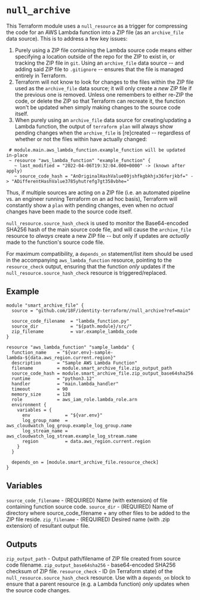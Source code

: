 # `null_archive`

This Terraform module uses a `null_resource` as a trigger for compressing the code for an AWS Lambda function into a ZIP file (as an `archive_file` data source). This is to address a few key issues:

1. Purely using a ZIP file containing the Lambda source code means either specifying a location outside of the repo for the ZIP to exist in, or tracking the ZIP file in `git`. Using an `archive_file` data source -- and adding said ZIP file to `.gitignore` -- ensures that the file is managed entirely in Terraform.
2. Terraform will not know to look for changes to the files within the ZIP file used as the `archive_file` data source; it will only create a _new_ ZIP file if the previous one is removed. Unless one remembers to either re-ZIP the code, or delete the ZIP so that Terraform can recreate it, the function won't be updated when simply making changes to the source code itself.
3. When purely using an `archive_file` data source for creating/updating a Lambda function, the output of `terraform plan` will always show pending changes when the `archive_file` is [re]created -- regardless of whether or not the files within have actually changed:
  ```
   # module.main.aws_lambda_function.example_function will be updated in-place
   ~ resource "aws_lambda_function" "example_function" {
     ~ last_modified = "2022-04-06T19:32:04.000+0000" -> (known after apply)
     ~ source_code_hash = "AnOriginalHashValue09jshfkgbkhjx36ferjkbf=" -> "ADifferentHashValue3785yhutrefg7gt358vbhe="
  ```
  Thus, if multiple sources are acting on a ZIP file (i.e. an automated pipeline vs. an engineer running Terraform on an ad hoc basis), Terraform will constantly show a `plan` with pending changes, even when no _actual_ changes have been made to the source code itself.

`null_resource.source_hash_check` is used to monitor the Base64-encoded SHA256 hash of the main source code file, and will cause the `archive_file` resource to _always_ create a new ZIP file -- but only if updates are _actually_ made to the function's source code file.

For maximum compatibility, a `depends_on` statement/list item should be used in the accompanying `aws_lambda_function` resource, pointing to the `resource_check` output, ensuring that the function _only_ updates if the `null_resource.source_hash_check` resource is triggered/replaced.

## Example

```hcl
module "smart_archive_file" {
  source = "github.com/18F/identity-terraform//null_archive?ref=main"

  source_code_filename  = "lambda_function.py"
  source_dir            = "${path.module}/src/"
  zip_filename          = var.example_lambda_code
}

resource "aws_lambda_function" "sample_lambda" {
  function_name    = "${var.env}-sample-lambda-${data.aws_region.current.region}"
  description      = "Sample AWS Lambda Function"
  filename         = module.smart_archive_file.zip_output_path
  source_code_hash = module.smart_archive_file.zip_output_base64sha256
  runtime          = "python3.12"
  handler          = "main.lambda_handler"
  timeout          = 90
  memory_size      = 128
  role             = aws_iam_role.lambda_role.arn
  environment {
    variables = {
      env             = "${var.env}"
      log_group_name  = aws_cloudwatch_log_group.example_log_group.name
      log_stream_name = aws_cloudwatch_log_stream.example_log_stream.name
      region          = data.aws_region.current.region
    }
  }

  depends_on = [module.smart_archive_file.resource_check]
}
```

## Variables

`source_code_filename` - (REQUIRED) Name (with extension) of file containing function source code.
`source_dir` - (REQUIRED) Name of directory where source_code_filename + any other files to be added to the ZIP file reside.
`zip_filename` - (REQUIRED) Desired name (with .zip extension) of resultant output file.

## Outputs

`zip_output_path` - Output path/filename of ZIP file created from source code filename.
`zip_output_base64sha256` - base64-encoded SHA256 checksum of ZIP file.
`resource_check` - ID (in Terraform state) of the `null_resource.source_hash_check` resource. Use with a `depends_on` block to ensure that a parent resource (e.g. a Lambda function) _only_ updates when the source code changes.
